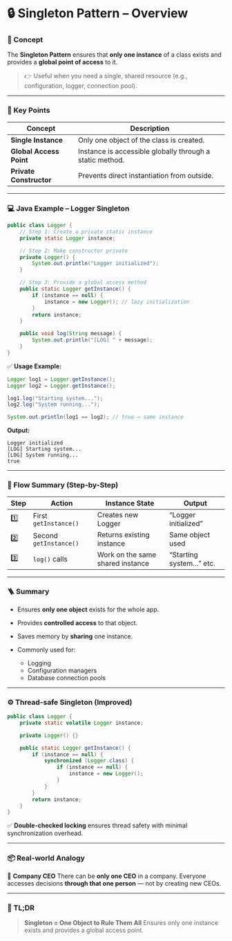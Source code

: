 # 🔒 Singleton Pattern – Overview

### 🧠 Concept

The **Singleton Pattern** ensures that **only one instance** of a class exists
and provides a **global point of access** to it.

> 👉 Useful when you need a single, shared resource (e.g., configuration, logger, connection pool).

---

### 🧱 Key Points

| Concept                 | Description                                              |
| ----------------------- | -------------------------------------------------------- |
| **Single Instance**     | Only one object of the class is created.                 |
| **Global Access Point** | Instance is accessible globally through a static method. |
| **Private Constructor** | Prevents direct instantiation from outside.              |

---

### 💻 Java Example – Logger Singleton

```java
public class Logger {
    // Step 1: Create a private static instance
    private static Logger instance;

    // Step 2: Make constructor private
    private Logger() {
        System.out.println("Logger initialized");
    }

    // Step 3: Provide a global access method
    public static Logger getInstance() {
        if (instance == null) {
            instance = new Logger(); // lazy initialization
        }
        return instance;
    }

    public void log(String message) {
        System.out.println("[LOG] " + message);
    }
}
```

✅ **Usage Example:**

```java
Logger log1 = Logger.getInstance();
Logger log2 = Logger.getInstance();

log1.log("Starting system...");
log2.log("System running...");

System.out.println(log1 == log2); // true → same instance
```

**Output:**

```
Logger initialized
[LOG] Starting system...
[LOG] System running...
true
```

---

### 🧠 Flow Summary (Step-by-Step)

| Step | Action                 | Instance State                   | Output                  |
| ---- | ---------------------- | -------------------------------- | ----------------------- |
| 1️⃣  | First `getInstance()`  | Creates new Logger               | “Logger initialized”    |
| 2️⃣  | Second `getInstance()` | Returns existing instance        | Same object used        |
| 3️⃣  | `log()` calls          | Work on the same shared instance | “Starting system…” etc. |

---

### 🪜 Summary

* Ensures **only one object** exists for the whole app.
* Provides **controlled access** to that object.
* Saves memory by **sharing** one instance.
* Commonly used for:

  * Logging
  * Configuration managers
  * Database connection pools

---

### ⚙️ Thread-safe Singleton (Improved)

```java
public class Logger {
    private static volatile Logger instance;

    private Logger() {}

    public static Logger getInstance() {
        if (instance == null) {
            synchronized (Logger.class) {
                if (instance == null) {
                    instance = new Logger();
                }
            }
        }
        return instance;
    }
}
```

✅ **Double-checked locking** ensures thread safety with minimal synchronization overhead.

---

### 📦 Real-world Analogy

🏢 **Company CEO**
There can be **only one CEO** in a company.
Everyone accesses decisions **through that one person** — not by creating new CEOs.

---

### 🧭 TL;DR

> **Singleton = One Object to Rule Them All**
> Ensures only one instance exists and provides a global access point.